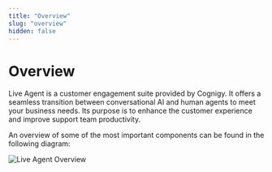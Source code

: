 ```yaml
---
title: "Overview" 
slug: "overview" 
hidden: false 
---
```


# Overview

Live Agent is a customer engagement suite provided by Cognigy. It offers a seamless transition between conversational AI and human agents to meet your business needs. Its purpose is to enhance the customer experience and improve support team productivity.

An overview of some of the most important components can be found in the following diagram:

<img src="{{config.site_url}}live-agent/images/LA-overview.png" alt="Live Agent Overview">
